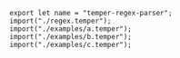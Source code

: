 
    export let name = "temper-regex-parser";
    import("./regex.temper");
    import("./examples/a.temper");
    import("./examples/b.temper");
    import("./examples/c.temper");
